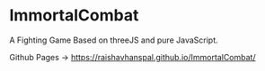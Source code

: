 # ImmortalCombat
A Fighting Game Based on threeJS and pure JavaScript.

Github Pages -> https://raishavhanspal.github.io/ImmortalCombat/

